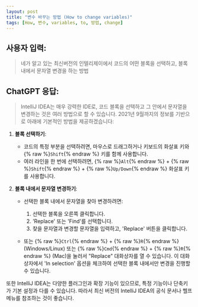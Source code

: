 ```yaml
---
layout: post
title: "변수 바꾸는 방법 (How to change variables)"
tags: [How, 변수, variables, to, 방법, change]
---
```


## 사용자 입력:
> 네가 알고 있는 최신버전의 인텔리제이에서  코드의 어떤 블록을 선택하고, 블록 내에서 문자열 변경을 하는 방법

## ChatGPT 응답:
> IntelliJ IDEA는 매우 강력한 IDE로, 코드 블록을 선택하고 그 안에서 문자열을 변경하는 것은 여러 방법으로 할 수 있습니다. 2021년 9월까지의 정보를 기반으로 아래에 기본적인 방법을 제공하겠습니다:

1. **블록 선택하기**:
   - 코드의 특정 부분을 선택하려면, 마우스로 드래그하거나 키보드의 화살표 키와 {% raw %}`Shift`{% endraw %} 키를 함께 사용합니다.
   - 여러 라인을 한 번에 선택하려면, {% raw %}`Alt`{% endraw %} + {% raw %}`Shift`{% endraw %} + {% raw %}`Up/Down`{% endraw %} 화살표 키를 사용합니다.

2. **블록 내에서 문자열 변경하기**:
   - 선택한 블록 내에서 문자열을 찾아 변경하려면:
     1. 선택한 블록을 오른쪽 클릭합니다.
     2. 'Replace' 또는 'Find'를 선택합니다. 
     3. 찾을 문자열과 변경할 문자열을 입력하고, 'Replace' 버튼을 클릭합니다.
     
   - 또는 {% raw %}`Ctrl`{% endraw %} + {% raw %}`R`{% endraw %} (Windows/Linux) 또는 {% raw %}`Cmd`{% endraw %} + {% raw %}`R`{% endraw %} (Mac)을 눌러서 "Replace" 대화상자를 열 수 있습니다. 이 대화상자에서 'In selection' 옵션을 체크하여 선택한 블록 내에서만 변경을 진행할 수 있습니다.

또한 IntelliJ IDEA는 다양한 플러그인과 확장 기능이 있으므로, 특정 기능이나 단축키가 기본 설정과 다를 수 있습니다. 따라서 최신 버전의 IntelliJ IDEA의 공식 문서나 헬프 메뉴를 참조하는 것이 좋습니다.

